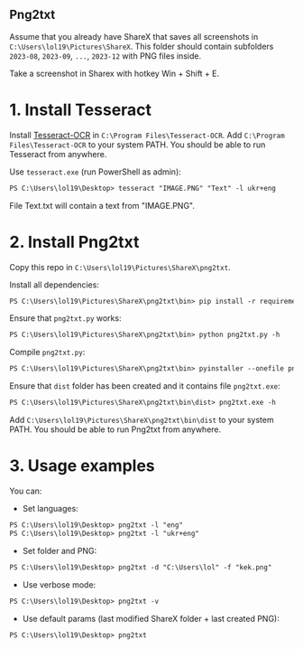 ## Png2txt
Assume that you already have ShareX that saves all screenshots in `C:\Users\lol19\Pictures\ShareX`.
This folder should contain subfolders `2023-08`, `2023-09`, `...`, `2023-12` with PNG files inside.

Take a screenshot in Sharex with hotkey Win + Shift + E.



# 1. Install Tesseract 
Install [Tesseract-OCR](https://github.com/UB-Mannheim/tesseract/wiki) in `C:\Program Files\Tesseract-OCR`.
Add `C:\Program Files\Tesseract-OCR` to your system PATH. You should be able to run Tesseract from anywhere.

Use `tesseract.exe` (run PowerShell as admin):
```ps
PS C:\Users\lol19\Desktop> tesseract "IMAGE.PNG" "Text" -l ukr+eng
```
File Text.txt will contain a text from "IMAGE.PNG".



# 2. Install Png2txt
Copy this repo in `C:\Users\lol19\Pictures\ShareX\png2txt`.

Install all dependencies:
```ps
PS C:\Users\lol19\Pictures\ShareX\png2txt\bin> pip install -r requirements.txt
```

Ensure that `png2txt.py` works:
```ps 
PS C:\Users\lol19\Pictures\ShareX\png2txt\bin> python png2txt.py -h 
```

Compile `png2txt.py`:
```ps
PS C:\Users\lol19\Pictures\ShareX\png2txt\bin> pyinstaller --onefile png2txt.py
```

Ensure that `dist` folder has been created and it contains file `png2txt.exe`:
```ps
PS C:\Users\lol19\Pictures\ShareX\png2txt\bin\dist> png2txt.exe -h
```

Add `C:\Users\lol19\Pictures\ShareX\png2txt\bin\dist` to your system PATH. You should be able to run Png2txt from anywhere.


# 3. Usage examples
You can: 
* Set languages:
```ps
PS C:\Users\lol19\Desktop> png2txt -l "eng"
PS C:\Users\lol19\Desktop> png2txt -l "ukr+eng"
```

* Set folder and PNG:
```ps
PS C:\Users\lol19\Desktop> png2txt -d "C:\Users\lol" -f "kek.png"
```

* Use verbose mode:
```ps
PS C:\Users\lol19\Desktop> png2txt -v
```

* Use default params (last modified ShareX folder + last created PNG):
```ps
PS C:\Users\lol19\Desktop> png2txt
```
